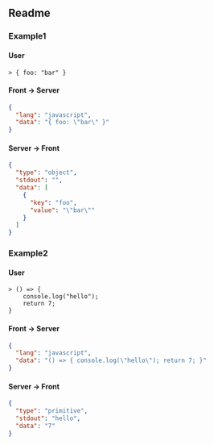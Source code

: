 ## Readme

### Example1

#### User

```shell
> { foo: "bar" }
```

#### Front -> Server

```json
{
  "lang": "javascript",
  "data": "{ foo: \"bar\" }"
}
```

#### Server -> Front

```json
{
  "type": "object",
  "stdout": "",
  "data": [
    {
      "key": "foo",
      "value": "\"bar\""
    }
  ]
}
```

### Example2

#### User

```shell
> () => {
    console.log("hello");
    return 7;
}
```

#### Front -> Server

```json
{
  "lang": "javascript",
  "data": "() => { console.log(\"hello\"); return 7; }"
}
```

#### Server -> Front

```json
{
  "type": "primitive",
  "stdout": "hello",
  "data": "7"
}
```
